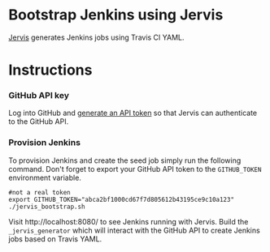 # Bootstrap Jenkins using Jervis

[Jervis][jervis] generates Jenkins jobs using Travis CI YAML.

# Instructions

### GitHub API key

Log into GitHub and [generate an API token][gh-token] so that Jervis can
authenticate to the GitHub API.

### Provision Jenkins

To provision Jenkins and create the seed job simply run the following command.
Don't forget to export your GitHub API token to the `GITHUB_TOKEN` environment
variable.

    #not a real token
    export GITHUB_TOKEN="abca2bf1000cd67f7d805612b43195ce9c10a123"
    ./jervis_bootstrap.sh

Visit http://localhost:8080/ to see Jenkins running with Jervis.  Build the
`_jervis_generator` which will interact with the GitHub API to create Jenkins
jobs based on Travis YAML.

[jervis]: https://github.com/samrocketman/jervis
[gh-token]: https://help.github.com/articles/creating-an-access-token-for-command-line-use/

